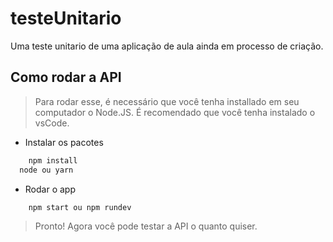 # testeUnitario
Uma teste unitario de uma aplicação de aula ainda em processo de criação. 


## Como rodar a API
> Para rodar esse, é necessário que você tenha installado em seu computador o Node.JS.
> É recomendado que você tenha instalado o vsCode. 

* Instalar os pacotes
```bash
	npm install
  node ou yarn
``` 

* Rodar o app

```bash
	npm start ou npm rundev
```

> Pronto! Agora você pode testar a API o quanto quiser.

